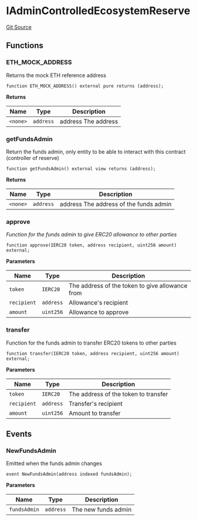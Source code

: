 # IAdminControlledEcosystemReserve
[Git Source](https://github.com/Increment-Finance/peripheral-contracts/blob/7b4166bd3bb6b2c678b84df162bcaf7af66b042d/contracts/interfaces/IAdminControlledEcosystemReserve.sol)


## Functions
### ETH_MOCK_ADDRESS

Returns the mock ETH reference address


```solidity
function ETH_MOCK_ADDRESS() external pure returns (address);
```
**Returns**

|Name|Type|Description|
|----|----|-----------|
|`<none>`|`address`|address The address|


### getFundsAdmin

Return the funds admin, only entity to be able to interact with this contract (controller of reserve)


```solidity
function getFundsAdmin() external view returns (address);
```
**Returns**

|Name|Type|Description|
|----|----|-----------|
|`<none>`|`address`|address The address of the funds admin|


### approve

*Function for the funds admin to give ERC20 allowance to other parties*


```solidity
function approve(IERC20 token, address recipient, uint256 amount) external;
```
**Parameters**

|Name|Type|Description|
|----|----|-----------|
|`token`|`IERC20`|The address of the token to give allowance from|
|`recipient`|`address`|Allowance's recipient|
|`amount`|`uint256`|Allowance to approve|


### transfer

Function for the funds admin to transfer ERC20 tokens to other parties


```solidity
function transfer(IERC20 token, address recipient, uint256 amount) external;
```
**Parameters**

|Name|Type|Description|
|----|----|-----------|
|`token`|`IERC20`|The address of the token to transfer|
|`recipient`|`address`|Transfer's recipient|
|`amount`|`uint256`|Amount to transfer|


## Events
### NewFundsAdmin
Emitted when the funds admin changes


```solidity
event NewFundsAdmin(address indexed fundsAdmin);
```

**Parameters**

|Name|Type|Description|
|----|----|-----------|
|`fundsAdmin`|`address`|The new funds admin|

